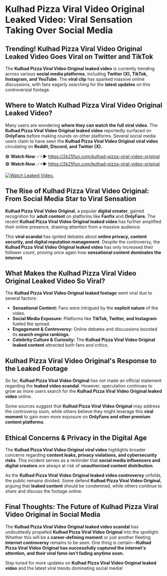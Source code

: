 # Kulhad Pizza Viral Video Original Leaked Video: Viral Sensation Taking Over Social Media

## **Trending! Kulhad Pizza Viral Video Original Leaked Video Goes Viral on Twitter and TikTok**
The **Kulhad Pizza Viral Video Original leaked video** is currently trending across various **social media platforms**, including **Twitter (X), TikTok, Instagram, and YouTube**. The **viral clip** has sparked massive online discussions, with fans eagerly searching for the **latest updates** on this controversial footage.

## **Where to Watch Kulhad Pizza Viral Video Original Leaked Video?**
Many users are wondering **where they can watch the full viral video**. The **Kulhad Pizza Viral Video Original leaked video** reportedly surfaced on **OnlyFans** before making rounds on other platforms. Several social media users claim to have seen the **Kulhad Pizza Viral Video Original viral video** circulating on **Reddit, Discord, and Twitter (X).**

🟢 **Watch Now** ✅=► https://2k25fun.com/kulhad-pizza-viral-video-original  
🟢 **Watch Now** ✅=► https://2k25fun.com/kulhad-pizza-viral-video-original  

[![Watch Leaked Video.](https://miro.medium.com/v2/resize:fit:828/format:webp/1*cilzJN44JGOrTw9NJCrNHA.gif "Watch Leaked Video")](https://2k25fun.com/kulhad-pizza-viral-video-original)

## **The Rise of Kulhad Pizza Viral Video Original: From Social Media Star to Viral Sensation**
**Kulhad Pizza Viral Video Original**, a popular **digital creator**, gained recognition for **adult content** on platforms like **Fanfix** and **OnlyFans**. The recent **Kulhad Pizza Viral Video Original leaked video** has further amplified their online presence, drawing attention from a massive audience.

This **viral scandal** has ignited debates about **online privacy, content security, and digital reputation management**. Despite the controversy, the **Kulhad Pizza Viral Video Original leaked video** has only increased their follower count, proving once again how **sensational content dominates the internet**.

## **What Makes the Kulhad Pizza Viral Video Original Leaked Video So Viral?**
The **Kulhad Pizza Viral Video Original leaked footage** went viral due to several factors:
- **Sensational Content:** Fans were intrigued by the **explicit nature** of the video.
- **Social Media Exposure:** Platforms like **TikTok, Twitter, and Instagram** fueled the spread.
- **Engagement & Controversy:** Online debates and discussions boosted its **search engine rankings**.
- **Celebrity Culture & Curiosity:** The **Kulhad Pizza Viral Video Original leaked content** attracted both fans and critics.

## **Kulhad Pizza Viral Video Original's Response to the Leaked Footage**
So far, **Kulhad Pizza Viral Video Original** has not made an official statement regarding the **leaked video scandal**. However, speculation continues to grow as more users search for the **Kulhad Pizza Viral Video Original leaked video** online.

Some sources suggest that **Kulhad Pizza Viral Video Original** may address the controversy soon, while others believe they might leverage this **viral moment** to gain even more exposure on **OnlyFans and other premium content platforms**.

## **Ethical Concerns & Privacy in the Digital Age**
The **Kulhad Pizza Viral Video Original viral video** highlights broader concerns regarding **content leaks, privacy violations, and cybersecurity risks**. This incident serves as a reminder that **social media influencers and digital creators** are always at risk of **unauthorized content distribution**.

As the **Kulhad Pizza Viral Video Original leaked video controversy** unfolds, the public remains divided. Some defend **Kulhad Pizza Viral Video Original**, arguing that **leaked content** should be condemned, while others continue to share and discuss the footage online.

## **Final Thoughts: The Future of Kulhad Pizza Viral Video Original in Social Media**
The **Kulhad Pizza Viral Video Original leaked video scandal** has undoubtedly propelled **Kulhad Pizza Viral Video Original** into the spotlight. Whether this will be a **career-defining moment** or just another fleeting **internet controversy** remains to be seen. One thing is certain—**Kulhad Pizza Viral Video Original has successfully captured the internet's attention, and their viral fame isn't fading anytime soon.**

Stay tuned for more updates on **Kulhad Pizza Viral Video Original leaked video** and the latest viral trends dominating social media!